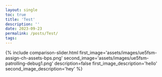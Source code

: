 ```yaml
---
layout: single
toc: true
title: 'Test'
description: ''
date: 2023-09-23
permalink: /posts/Test/
tags:
---
```


{%
  include comparison-slider.html
  first_image='assets/images/ue5fsm-assign-ch-assets-bps.png'
  second_image='assets/images/ue5fsm-patrolling-debug1.png'
  description=false
  first_image_description='hello'
  second_image_description='hey'
%}
